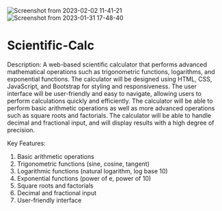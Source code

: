 ![Screenshot from 2023-02-02 11-41-21](https://user-images.githubusercontent.com/122260605/216245800-fa6afb86-556a-4bd5-b031-66d8e3be2eb0.png)
![Screenshot from 2023-01-31 17-48-40](https://user-images.githubusercontent.com/122260605/215758105-b397e1e0-1f44-4670-95e9-bdde127e20ae.png)
# Scientific-Calc
Description: A web-based scientific calculator that performs advanced mathematical operations such as trigonometric functions, logarithms, and exponential functions. The calculator will be designed using HTML, CSS, JavaScript, and Bootstrap for styling and responsiveness. The user interface will be user-friendly and easy to navigate, allowing users to perform calculations quickly and efficiently. The calculator will be able to perform basic arithmetic operations as well as more advanced operations such as square roots and factorials. The calculator will be able to handle decimal and fractional input, and will display results with a high degree of precision.


Key Features:

1. Basic arithmetic operations
2. Trigonometric functions (sine, cosine, tangent)
3. Logarithmic functions (natural logarithm, log base 10)
4. Exponential functions (power of e, power of 10)
5. Square roots and factorials
6. Decimal and fractional input
7. User-friendly interface
